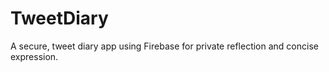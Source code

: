# TweetDiary
A secure, tweet diary app using Firebase for private reflection and concise expression.
